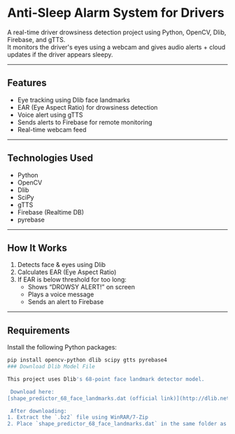 # Anti-Sleep Alarm System for Drivers

A real-time driver drowsiness detection project using Python, OpenCV, Dlib, Firebase, and gTTS.  
It monitors the driver's eyes using a webcam and gives audio alerts + cloud updates if the driver appears sleepy.

---

## Features

- Eye tracking using Dlib face landmarks
- EAR (Eye Aspect Ratio) for drowsiness detection
- Voice alert using gTTS
- Sends alerts to Firebase for remote monitoring
- Real-time webcam feed

---

## Technologies Used

- Python  
- OpenCV  
- Dlib  
- SciPy  
- gTTS  
- Firebase (Realtime DB)  
- pyrebase  

---

## How It Works

1. Detects face & eyes using Dlib
2. Calculates EAR (Eye Aspect Ratio)
3. If EAR is below threshold for too long:
   - Shows “DROWSY ALERT!” on screen
   - Plays a voice message
   - Sends an alert to Firebase

---

## Requirements

Install the following Python packages:
```bash
pip install opencv-python dlib scipy gtts pyrebase4
### Download Dlib Model File

This project uses Dlib's 68-point face landmark detector model.

 Download here:  
[shape_predictor_68_face_landmarks.dat (official link)](http://dlib.net/files/shape_predictor_68_face_landmarks.dat.bz2)

 After downloading:
1. Extract the `.bz2` file using WinRAR/7-Zip
2. Place `shape_predictor_68_face_landmarks.dat` in the same folder as your Python code
